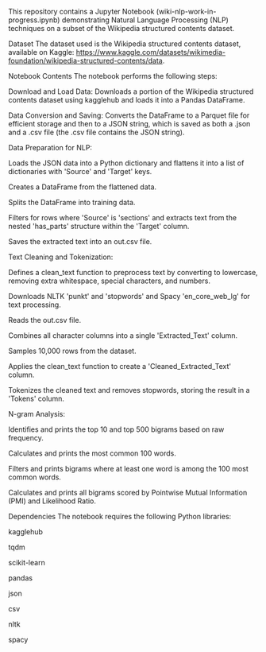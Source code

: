 This repository contains a Jupyter Notebook (wiki-nlp-work-in-progress.ipynb) demonstrating Natural Language Processing (NLP) techniques on a subset of the Wikipedia structured contents dataset.

Dataset
The dataset used is the Wikipedia structured contents dataset, available on Kaggle: https://www.kaggle.com/datasets/wikimedia-foundation/wikipedia-structured-contents/data.

Notebook Contents
The notebook performs the following steps:

Download and Load Data: Downloads a portion of the Wikipedia structured contents dataset using kagglehub and loads it into a Pandas DataFrame.

Data Conversion and Saving: Converts the DataFrame to a Parquet file for efficient storage and then to a JSON string, which is saved as both a .json and a .csv file (the .csv file contains the JSON string).

Data Preparation for NLP:

Loads the JSON data into a Python dictionary and flattens it into a list of dictionaries with 'Source' and 'Target' keys.

Creates a DataFrame from the flattened data.

Splits the DataFrame into training data.

Filters for rows where 'Source' is 'sections' and extracts text from the nested 'has_parts' structure within the 'Target' column.

Saves the extracted text into an out.csv file.

Text Cleaning and Tokenization:

Defines a clean_text function to preprocess text by converting to lowercase, removing extra whitespace, special characters, and numbers.

Downloads NLTK 'punkt' and 'stopwords' and Spacy 'en_core_web_lg' for text processing.

Reads the out.csv file.

Combines all character columns into a single 'Extracted_Text' column.

Samples 10,000 rows from the dataset.

Applies the clean_text function to create a 'Cleaned_Extracted_Text' column.

Tokenizes the cleaned text and removes stopwords, storing the result in a 'Tokens' column.

N-gram Analysis:

Identifies and prints the top 10 and top 500 bigrams based on raw frequency.

Calculates and prints the most common 100 words.

Filters and prints bigrams where at least one word is among the 100 most common words.

Calculates and prints all bigrams scored by Pointwise Mutual Information (PMI) and Likelihood Ratio.

Dependencies
The notebook requires the following Python libraries:

kagglehub

tqdm

scikit-learn

pandas

json

csv

nltk

spacy
